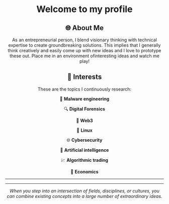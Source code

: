 <div align = "center">
  
  # Welcome to my profile
  
<body align ="center"> 
  
  ## 🌐 About Me
  
  As an entrepreneurial person, I blend visionary thinking with technical expertise to create groundbreaking solutions.
  This implies that I generally think creatively and easily come up with new ideas and I love to prototype these out.
  Place me in an environment ofinteresting ideas and watch me play!

  ## 🌱 Interests
  These are the topics I continuously research:
  
  👾 **Malware engineering**
  
  🔍 **Digital Forensics**
  
  🔐 **Web3**
  
  🐧 **Linux**
  
  🌐 **Cybersecurity**
  
  🤖 **Artificial intelligence**
  
  💹 **Algorithmic trading**
  
  📰 **Economics**

</div> 

***
***

 <div align="center">

_When you step into an intersection of fields, disciplines, or cultures, you can combine existing concepts into a large number of extraordinary ideas._

</div>
  

</body>

